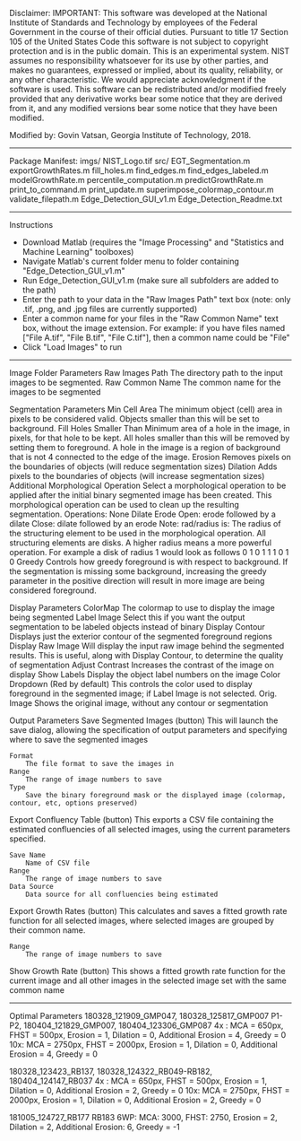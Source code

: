 Disclaimer:  IMPORTANT:  This software was developed at the National Institute of Standards and Technology by employees 
of the Federal Government in the course of their official duties. Pursuant to title 17 Section 105 of the United States 
Code this software is not subject to copyright protection and is in the public domain. This is an experimental system. 
NIST assumes no responsibility whatsoever for its use by other parties, and makes no guarantees, expressed or implied, 
about its quality, reliability, or any other characteristic. We would appreciate acknowledgment if the software is used. 
This software can be redistributed and/or modified freely provided that any derivative works bear some notice that they 
are derived from it, and any modified versions bear some notice that they have been modified.

Modified by: Govin Vatsan, Georgia Institute of Technology, 2018.

****************************************************************
Package Manifest:
imgs/
	NIST_Logo.tif
src/
	EGT_Segmentation.m
    exportGrowthRates.m
	fill_holes.m
	find_edges.m
	find_edges_labeled.m
    modelGrowthRate.m
	percentile_computation.m
    predictGrowthRate.m
	print_to_command.m
	print_update.m
	superimpose_colormap_contour.m
	validate_filepath.m
Edge_Detection_GUI_v1.m
Edge_Detection_Readme.txt


****************************************************************
Instructions
- Download Matlab (requires the "Image Processing" and "Statistics and Machine Learning" toolboxes)
- Navigate Matlab's current folder menu to folder containing "Edge_Detection_GUI_v1.m"
- Run Edge_Detection_GUI_v1.m (make sure all subfolders are added to the path)
- Enter the path to your data in the "Raw Images Path" text box (note: only .tif, .png, and .jpg files are currently supported)
- Enter a common name for your files in the "Raw Common Name" text box, without the image extension. For example: if you have files named ["File A.tif", "File B.tif", "File C.tif"], then a common name could be "File"
- Click "Load Images" to run

****************************************************************
Image Folder Parameters
Raw Images Path
	The directory path to the input images to be segmented.
Raw Common Name
	The common name for the images to be segmented

Segmentation Parameters
Min Cell Area
	The minimum object (cell) area in pixels to be considered valid. Objects smaller than this will be set to background.
Fill Holes Smaller Than
	Minimum area of a hole in the image, in pixels, for that hole to be kept. All holes smaller than this will be removed by setting them to foreground. A hole in the image is a region of background that is not 4 connected to the edge of the image.
Erosion
    Removes pixels on the boundaries of objects (will reduce segmentation sizes)
Dilation
    Adds pixels to the boundaries of objects (will increase segmentation sizes)
Additional Morphological Operation
	Select a morphological operation to be applied after the initial binary segmented image has been created. This morphological operation can be used to clean up the resulting segmentation.
	Operations:	
		None
		Dilate
		Erode
		Open: erode followed by a dilate
		Close: dilate followed by an erode
Note: rad/radius is:
   The radius of the structuring element to be used in the morphological operation. All structuring elements are disks.
   A higher radius means a more powerful operation. 
   For example a disk of radius 1 would look as follows
    0 1 0
    1 1 1
    0 1 0
Greedy
	Controls how greedy foreground is with respect to background. If the segmentation is missing some background, increasing the greedy parameter in the positive direction will result in more image are being considered foreground.
	
Display Parameters
ColorMap
	The colormap to use to display the image being segmented
Label Image
	Select this if you want the output segmentation to be labeled objects instead of binary
Display Contour
	Displays just the exterior contour of the segmented foreground regions
Display Raw Image
	Will display the input raw image behind the segmented results. This is useful, along with Display Contour, to determine the quality of segmentation
Adjust Contrast 
    Increases the contrast of the image on display
Show Labels
	Display the object label numbers on the image
Color Dropdown (Red by default)
	This controls the color used to display foreground in the segmented image; if Label Image is not selected.
Orig. Image
    Shows the original image, without any contour or segmentation

Output Parameters
Save Segmented Images (button)
	This will launch the save dialog, allowing the specification of output parameters and specifying where to save the segmented images

    Format
        The file format to save the images in
    Range
        The range of image numbers to save
    Type
        Save the binary foreground mask or the displayed image (colormap, contour, etc, options preserved)
	
Export Confluency Table (button)
    This exports a CSV file containing the estimated confluencies of all selected images, using the current parameters specified.

    Save Name
        Name of CSV file
    Range
        The range of image numbers to save
    Data Source
        Data source for all confluencies being estimated

Export Growth Rates (button)
    This calculates and saves a fitted growth rate function for all selected images, where selected images
    are grouped by their common name.

    Range
        The range of image numbers to save

Show Growth Rate (button)
    This shows a fitted growth rate function for the current image and all other images in the selected image
    set with the same common name 
	
****************************************************************
Optimal Parameters
180328_121909_GMP047, 180328_125817_GMP007 P1-P2, 180404_121829_GMP007, 180404_123306_GMP087
4x : MCA = 650px, FHST = 500px, Erosion = 1, Dilation = 0, Additional Erosion = 4, Greedy = 0
10x: MCA = 2750px, FHST = 2000px, Erosion = 1, Dilation = 0, Additional Erosion = 4, Greedy = 0

180328_123423_RB137, 180328_124322_RB049-RB182, 180404_124147_RB037
4x : MCA = 650px, FHST = 500px, Erosion = 1, Dilation = 0, Additional Erosion = 2, Greedy = 0
10x: MCA = 2750px, FHST = 2000px, Erosion = 1, Dilation = 0, Additional Erosion = 2, Greedy = 0

181005_124727_RB177 RB183 6WP: MCA: 3000, FHST: 2750, Erosion = 2, Dilation = 2, Additional Erosion: 6, Greedy = -1
